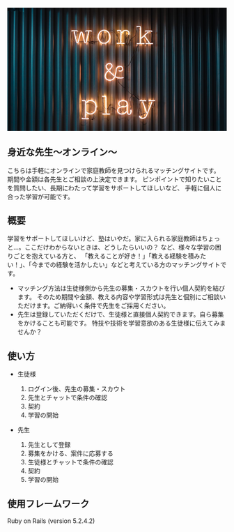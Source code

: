 ![work_and_play](app/assets/images/work_and_play.jpg)


## 身近な先生～オンライン～
  こちらは手軽にオンラインで家庭教師を見つけられるマッチングサイトです。
  期間や金額は各先生とご相談の上決定できます。
  ピンポイントで知りたいことを質問したい、長期にわたって学習をサポートしてほしいなど、
  手軽に個人に合った学習が可能です。

## 概要
  学習をサポートしてほしいけど、塾はいやだ。家に入られる家庭教師はちょっと…。ここだけわからないときは、どうしたらいいの？
  など、様々な学習の困りごとを抱えている方と、
  「教えることが好き！」「教える経験を積みたい！」、「今までの経験を活かしたい」などと考えている方のマッチングサイトです。
  
  * マッチング方法は生徒様側から先生の募集・スカウトを行い個人契約を結びます。
  そのため期間や金額、教える内容や学習形式は先生と個別にご相談いただけます。ご納得いく条件で先生をご採用ください。
  * 先生は登録していただくだけで、生徒様と直接個人契約できます。自ら募集をかけることも可能です。
  特技や技術を学習意欲のある生徒様に伝えてみませんか？
  
## 使い方
  * 生徒様
    1. ログイン後、先生の募集・スカウト
    2. 先生とチャットで条件の確認
    3. 契約
    4. 学習の開始
   
  * 先生
    1. 先生として登録
    2. 募集をかける、案件に応募する
    3. 生徒様とチャットで条件の確認
    4. 契約
    5. 学習の開始

## 使用フレームワーク
   Ruby on Rails (version 5.2.4.2)
   
